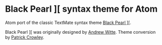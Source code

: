 # Black Pearl \]\[ syntax theme for Atom

Atom port of the classic TextMate syntax theme [Black Pearl \]\[](http://blog.case.edu/ajw33/2006/03/22/black_pearl_textmate_theme).

Black Pearl \]\[ was originally designed by [Andrew Witte](https://github.com/ajwitte). Theme conversion by [Patrick Crowley](https://github.com/mokolabs).
